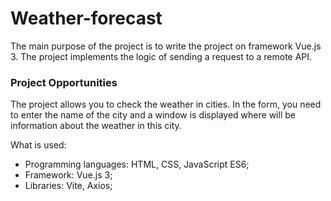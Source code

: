 # Weather-forecast

The main purpose of the project is to write the project on framework Vue.js 3. The project implements the logic of sending a request to a remote API.

### Project Opportunities

The project allows you to check the weather in cities. In the form, you need to enter the name of the city and a window is displayed where will be information about the weather in this city.

What is used:

- Programming languages: HTML, CSS, JavaScript ES6;
- Framework: Vue.js 3;
- Libraries: Vite, Axios;
